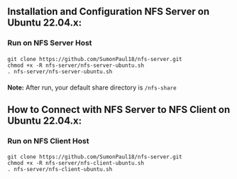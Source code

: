 ## Installation and Configuration NFS Server on Ubuntu 22.04.x: 
### Run on NFS Server Host
#### 
    git clone https://github.com/SumonPaul18/nfs-server.git
    chmod +x -R nfs-server/nfs-server-ubuntu.sh
    . nfs-server/nfs-server-ubuntu.sh
#### 
**Note:**  After run, your default share directory is `/nfs-share`
## How to Connect with NFS Server to NFS Client on Ubuntu 22.04.x: 
### Run on NFS Client Host
#### 
    git clone https://github.com/SumonPaul18/nfs-server.git
    chmod +x -R nfs-server/nfs-client-ubuntu.sh
    . nfs-server/nfs-client-ubuntu.sh
#### 
